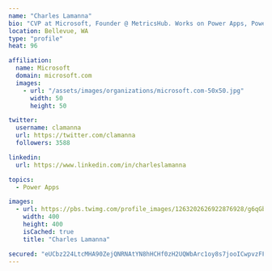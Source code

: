 ```yaml
---
name: "Charles Lamanna"
bio: "CVP at Microsoft, Founder @ MetricsHub. Works on Power Apps, Power Automate, Power Virtual Agent, Common Data Service and Dynamics 365."
location: Bellevue, WA
type: "profile"
heat: 96

affiliation:
  name: Microsoft
  domain: microsoft.com
  images:
    - url: "/assets/images/organizations/microsoft.com-50x50.jpg"
      width: 50
      height: 50

twitter:
  username: clamanna
  url: https://twitter.com/clamanna
  followers: 3588

linkedin:
  url: https://www.linkedin.com/in/charleslamanna

topics:
  - Power Apps

images:
  - url: https://pbs.twimg.com/profile_images/1263202626922876928/g6qGbHZ-_400x400.jpg
    width: 400
    height: 400
    isCached: true
    title: "Charles Lamanna"

secured: "eUCbz224LtcMHA90ZejQNRNAtYN8hHCHf0zH2UQWbArc1oy8s7jooICwpvzFFtySFiYWmGp/J47luvURlkL3RJTkT2wLVbSaxAQ2zMLpeD2OS40qUtQiGI/wLZ2yUq8I+m7MwqyAWLs6XXwDJXF8r7RT0ldBzSx45U8GEGS8nihkgqhZgFoSl2LYFiTSMjmvabDtSG7gxBg/VL1zsnSF9hc4CLNLH6aA84kaLzno+NBo5k/bARFKtsOuFvIlr2X6im0/dK2u8//R3nH+k/25aiHrZ9ttuWnU1yjTBOnWY+Y5PCDPk+RHzkUJMcHE0J9B8xIp5v2gOUPCl5U9ssXItVHx8rZDNGPRH6blfBxBpkIigFRSfMqKWnYCvC8AeueyoHD/VXy0SY2zcUQXyo3Cou1QZhlmxQtaU8tjQcyEY1Y=;i7OkfhDgxPUiX/A0y2UPqg=="
---
```


